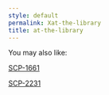 ```yaml
---
style: default
permalink: Xat-the-library
title: at-the-library
---
```

You may also like:

[SCP-1661](http://scp-wiki.net/scp-1661)

[SCP-2231](http://scp-wiki.net/scp-2231)
